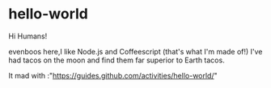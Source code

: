 # hello-world

Hi Humans!

evenboos here,I like Node.js and Coffeescript (that's what I'm made of!)
I've had tacos on the moon and find them far superior to Earth tacos.

It mad with :"https://guides.github.com/activities/hello-world/"
